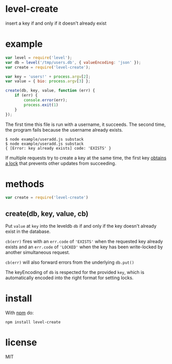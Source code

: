 # level-create

insert a key if and only if it doesn't already exist

# example

``` js
var level = require('level');
var db = level('/tmp/users.db', { valueEncoding: 'json' });
var create = require('level-create');

var key = 'users!' + process.argv[2];
var value = { bio: process.argv[3] };

create(db, key, value, function (err) {
    if (err) {
        console.error(err);
        process.exit(1)
    }
});
```

The first time this file is run with a username, it succeeds. The second time,
the program fails because the username already exists.

```
$ node example/useradd.js substack
$ node example/useradd.js substack
{ [Error: key already exists] code: 'EXISTS' }
```

If multiple requests try to create a key at the same time, the first key
[obtains a lock](https://npmjs.org/package/level-lock)
that prevents other updates from succeeding.

# methods

``` js
var create = require('level-create')
```

## create(db, key, value, cb)

Put `value` at `key` into the leveldb `db` if and only if the key doesn't
already exist in the database.

`cb(err)` fires with an `err.code` of `'EXISTS'` when the requested key already
exists and an `err.code` of `'LOCKED'` when the key has been write-locked by
another simultaneous request.

`cb(err)` will also forward errors from the underlying `db.put()`

The keyEncoding of `db` is respected for the provided `key`, which is
automatically encoded into the right format for setting locks.

# install

With [npm](https://npmjs.org) do:

```
npm install level-create
```

# license

MIT
